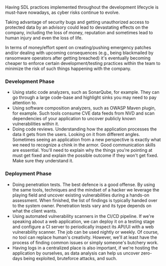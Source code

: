 Having SDL practices implemented throughout the development lifecycle is must-have nowadays, as cyber risks continue to evolve.

Taking advantage of security bugs and getting unauthorized access to protected data by an advisory could lead to devastating effects on the company, including the loss of money, reputation and sometimes lead to human injury and even the loss of life.

In terms of money/effort spent on creating/pushing emergency patches and/or dealing with upcoming consequences (e.g., being blackmailed by ransomware operators after getting breached) it's eventually becoming cheaper to enforce certain development/testing practices within the team to minimize the risk of such things happening with the company.

### Development Phase

- Using static code analyzers, such as SonarQube, for example. They can go through a large code-base and highlight sinks you may need to pay attention to. 
- Using software composition analyzers, such as OWASP Maven plugin, for example. Such tools consume CVE data feeds from NVD and scan dependencies of your application to uncover publicly known vulnerabilities within it. 
- Doing code reviews. Understanding how the application processes the data it gets from the users. Looking on it from different angles. Sometimes seeing an application from a new perspective is exactly what we need to recognize a chink in the armor. Good communication skills are essential. You'll need to explain why the things you're pointing at must get fixed and explain the possible outcome if they won't get fixed. Make sure they understand it.

### Deployment Phase

- Doing penetration tests. The best defence is a good offense. By using the same tools, techniques and the mindset of a hacker we leverage the playing field and uncover existing vulnerabilities during a hands-on assessment. When finished, the list of findings is typically handed over to the system owner. Penetration tests vary and its type depends on what the client wants.
- Using automated vulnerability scanners in the CI/CD pipeline. If we're speaking about a web application, we can deploy it on a testing stage and configure a CI server to periodically inspect its API/UI with a web vulnerability scanner. The job can be used nightly or weekly. Of course, no tool can replace human's creativity. However, we'll at least have the process of finding common issues or simply someone's butchery work.
- Having logs in a centralized place is also important, if we're hosting the application by ourselves, as data analysis can help us uncover zero-days being exploited, bruteforce attacks, and such.